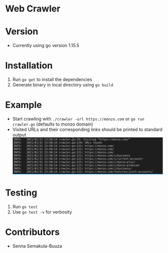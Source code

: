 # Web Crawler

# Version
- Currently using go version 1.15.5

# Installation
1. Run ```go get``` to install the dependencies
2. Generate binary in local directory using ```go build```


# Example
- Start crawling with ```./crawler -url https://monzo.com``` or ```go run crawler.go``` (defaults to monzo domain)
- Visited URLs and their corresponding links should be printed to standard output
![Alt text](example.png?raw=true "Crawler results")


# Testing
1. Run ```go test```
2. Use ```go test -v``` for verbosity

# Contributors 
- Senna Semakula-Buuza